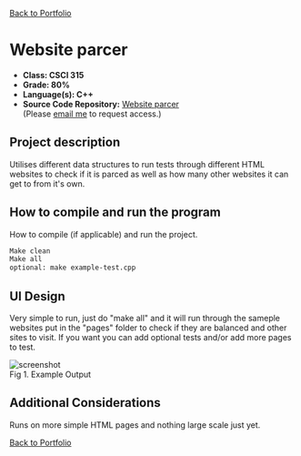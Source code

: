 [Back to Portfolio](./)

Website parcer
===============

-   **Class: CSCI 315** 
-   **Grade: 80%** 
-   **Language(s): C++** 
-   **Source Code Repository:** [Website parcer](https://github.com/MichaelLudwikowski/MichaelLudwikowski_CSCI_SPP_project2/tree/main)  
    (Please [email me](mailto:MRLudwikowski@csustudent.net?subject=GitHub%20Access) to request access.)

## Project description

Utilises different data structures to run tests through different HTML websites to check if it is parced as well as how many other websites it can get to from it's own.

## How to compile and run the program

How to compile (if applicable) and run the project.

```bash
Make clean
Make all
optional: make example-test.cpp
```

## UI Design

Very simple to run, just do "make all" and it will run through the sameple websites put in the "pages" folder to check if they are balanced and other sites to visit. If you want you can add optional tests and/or add more pages to test.

![screenshot](Project2.png)  
Fig 1. Example Output

## Additional Considerations

Runs on more simple HTML pages and nothing large scale just yet. 

[Back to Portfolio](./)
